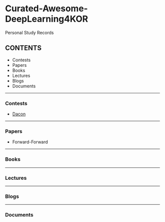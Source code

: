 # Curated-Awesome-DeepLearning4KOR
Personal Study Records

## CONTENTS
- Contests
- Papers
- Books
- Lectures
- Blogs
- Documents

---

### Contests

- [Dacon](https://dacon.io/competitions)

---

### Papers
- Forward-Forward
---

### Books

---

### Lectures

---

### Blogs

---

### Documents
